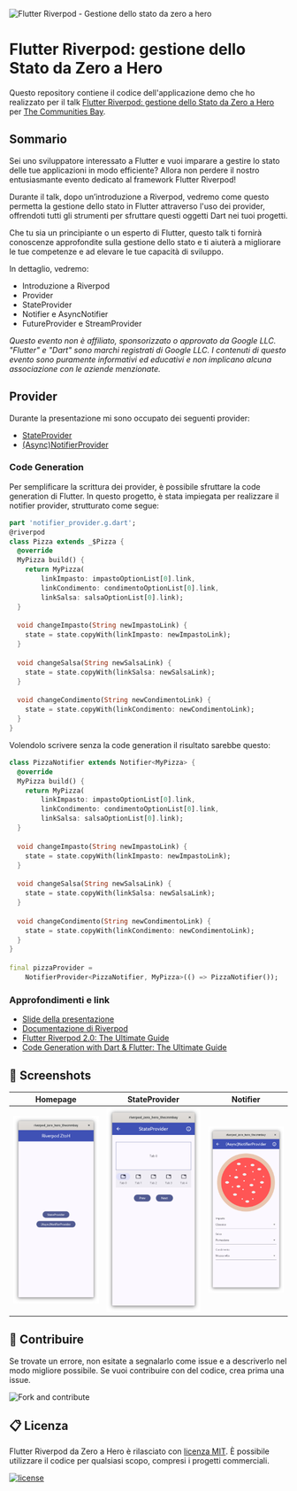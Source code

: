 ![Flutter Riverpod - Gestione dello stato da zero a hero](https://thecmmbay.com/cache/covers_event/media/covers/2024-09-16_flutter-riverpod-gestione-dello-stato-da-zero-a-hero_ko7mkrjyw_77425add.jpg.webp)

# Flutter Riverpod: gestione dello Stato da Zero a Hero

Questo repository contiene il codice dell'applicazione demo che ho realizzato per il talk [Flutter Riverpod: gestione dello Stato da Zero a Hero](https://thecmmbay.com/eventi/flutter-riverpod-gestione-dello-stato-da-zero-a-hero-ko7mkrjyw) per [The Communities Bay](https://thecmmbay.com/).

## Sommario

Sei uno sviluppatore interessato a Flutter e vuoi imparare a gestire lo stato delle tue applicazioni in modo efficiente? Allora non perdere il nostro entusiasmante evento dedicato al framework Flutter Riverpod!

Durante il talk, dopo un’introduzione a Riverpod, vedremo come questo permetta la gestione dello stato in Flutter attraverso l'uso dei provider, offrendoti tutti gli strumenti per sfruttare questi oggetti Dart nei tuoi progetti.

Che tu sia un principiante o un esperto di Flutter, questo talk ti fornirà conoscenze approfondite sulla gestione dello stato e ti aiuterà a migliorare le tue competenze e ad elevare le tue capacità di sviluppo.

In dettaglio, vedremo:

* Introduzione a Riverpod
* Provider
* StateProvider
* Notifier e AsyncNotifier
* FutureProvider e StreamProvider

*Questo evento non è affiliato, sponsorizzato o approvato da Google LLC. "Flutter" e "Dart" sono marchi registrati di Google LLC. I contenuti di questo evento sono puramente informativi ed educativi e non implicano alcuna associazione con le aziende menzionate.*

## Provider

Durante la presentazione mi sono occupato dei seguenti provider:

* [StateProvider](https://riverpod.dev/docs/providers/state_provider)
* [(Async)NotifierProvider](https://riverpod.dev/docs/providers/notifier_provider)

### Code Generation

Per semplificare la scrittura dei provider, è possibile sfruttare la code generation di Flutter. In questo progetto, è stata impiegata per realizzare il notifier provider, strutturato come segue:

```dart
part 'notifier_provider.g.dart';
@riverpod
class Pizza extends _$Pizza {
  @override
  MyPizza build() {
    return MyPizza(
        linkImpasto: impastoOptionList[0].link,
        linkCondimento: condimentoOptionList[0].link,
        linkSalsa: salsaOptionList[0].link);
  }

  void changeImpasto(String newImpastoLink) {
    state = state.copyWith(linkImpasto: newImpastoLink);
  }

  void changeSalsa(String newSalsaLink) {
    state = state.copyWith(linkSalsa: newSalsaLink);
  }

  void changeCondimento(String newCondimentoLink) {
    state = state.copyWith(linkCondimento: newCondimentoLink);
  }
}
```

Volendolo scrivere senza la code generation il risultato sarebbe questo:

```dart
class PizzaNotifier extends Notifier<MyPizza> {
  @override
  MyPizza build() {
    return MyPizza(
        linkImpasto: impastoOptionList[0].link,
        linkCondimento: condimentoOptionList[0].link,
        linkSalsa: salsaOptionList[0].link);
  }

  void changeImpasto(String newImpastoLink) {
    state = state.copyWith(linkImpasto: newImpastoLink);
  }

  void changeSalsa(String newSalsaLink) {
    state = state.copyWith(linkSalsa: newSalsaLink);
  }

  void changeCondimento(String newCondimentoLink) {
    state = state.copyWith(linkCondimento: newCondimentoLink);
  }
}

final pizzaProvider =
    NotifierProvider<PizzaNotifier, MyPizza>(() => PizzaNotifier());
```

### Approfondimenti e link

* [Slide della presentazione](slides/RiverpodZeroToHero-TheCommBay.pdf)
* [Documentazione di Riverpod](https://riverpod.dev/)
* [Flutter Riverpod 2.0: The Ultimate Guide](https://codewithandrea.com/articles/flutter-state-management-riverpod/)
* [Code Generation with Dart & Flutter: The Ultimate Guide](https://codewithandrea.com/articles/dart-flutter-code-generation/)

## 📱 Screenshots

| Homepage | StateProvider | Notifier |
|-|-|-|
|![](screenshots/homepage.png)|![](screenshots/state_provider_page.png)|![](screenshots/notifier_page.png)|


## 💎 Contribuire

Se trovate un errore, non esitate a segnalarlo come issue e a descriverlo nel modo migliore possibile.
Se vuoi contribuire con del codice, crea prima una issue.

![Fork and contribute](https://img.shields.io/badge/Ask%20me-anything-1abc9c.svg)

## 📋 Licenza

Flutter Riverpod da Zero a Hero è rilasciato con [licenza MIT](LICENSE.md). È possibile utilizzare il codice per qualsiasi scopo, compresi i progetti commerciali.

[![license](https://img.shields.io/badge/License-MIT-yellow.svg)](https://opensource.org/licenses/MIT)
